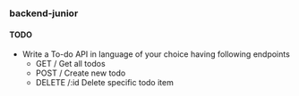 ### backend-junior

#### TODO

* Write a To-do API in language of your choice having following endpoints
  * GET / Get all todos
  * POST / Create new todo
  * DELETE /:id Delete specific todo item
